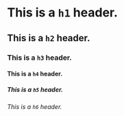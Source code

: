 # This is a `h1` header.
## This is a `h2` header.
### This is a `h3` header.
#### This is a `h4` header.
##### This is a `h5` header.
###### This is a `h6` header.
